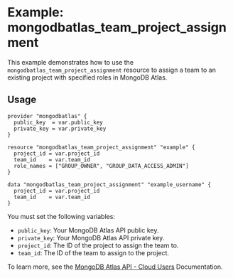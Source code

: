 # Example: mongodbatlas_team_project_assignment  
  
This example demonstrates how to use the `mongodbatlas_team_project_assignment` resource to assign a team to an existing project with specified roles in MongoDB Atlas.  
  
## Usage  
  
```hcl  
provider "mongodbatlas" {  
  public_key  = var.public_key  
  private_key = var.private_key  
}  
  
resource "mongodbatlas_team_project_assignment" "example" {  
  project_id = var.project_id  
  team_id    = var.team_id  
  role_names = ["GROUP_OWNER", "GROUP_DATA_ACCESS_ADMIN"]  
}  
  
data "mongodbatlas_team_project_assignment" "example_username" {  
  project_id = var.project_id  
  team_id    = var.team_id  
}  
```  
  
You must set the following variables:  
  
- `public_key`: Your MongoDB Atlas API public key.  
- `private_key`: Your MongoDB Atlas API private key.  
- `project_id`: The ID of the project to assign the team to.  
- `team_id`: The ID of the team to assign to the project.  
  
To learn more, see the [MongoDB Atlas API - Cloud Users](https://www.mongodb.com/docs/api/doc/atlas-admin-api-v2/operation/operation-addallteamstoproject) Documentation.  

